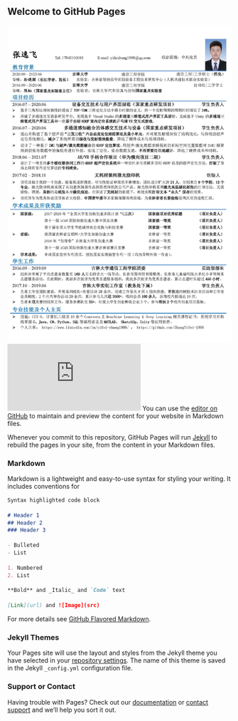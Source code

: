 ## Welcome to GitHub Pages
![image](https://github.com/ZhangYifei-1998/ZhangYifei-1998.github.io/blob/main/zyf-cv-cn.jpg)
![image](https://github.com/ZhangYifei-1998/ZhangYifei-1998.github.io/blob/main/zyf-cv-cn.pdf)
You can use the [editor on GitHub](https://github.com/ZhangYifei-1998/ZhangYifei-1998.github.io/edit/main/README.md) to maintain and preview the content for your website in Markdown files.

Whenever you commit to this repository, GitHub Pages will run [Jekyll](https://jekyllrb.com/) to rebuild the pages in your site, from the content in your Markdown files.

### Markdown

Markdown is a lightweight and easy-to-use syntax for styling your writing. It includes conventions for

```markdown
Syntax highlighted code block

# Header 1
## Header 2
### Header 3

- Bulleted
- List

1. Numbered
2. List

**Bold** and _Italic_ and `Code` text

[Link](url) and ![Image](src)
```

For more details see [GitHub Flavored Markdown](https://guides.github.com/features/mastering-markdown/).

### Jekyll Themes

Your Pages site will use the layout and styles from the Jekyll theme you have selected in your [repository settings](https://github.com/ZhangYifei-1998/ZhangYifei-1998.github.io/settings/pages). The name of this theme is saved in the Jekyll `_config.yml` configuration file.

### Support or Contact

Having trouble with Pages? Check out our [documentation](https://docs.github.com/categories/github-pages-basics/) or [contact support](https://support.github.com/contact) and we’ll help you sort it out.
